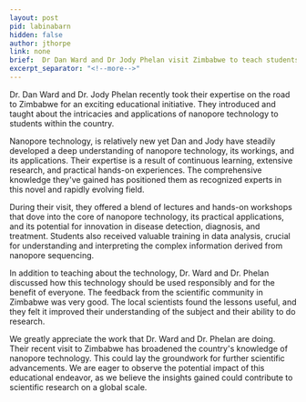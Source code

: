 ```yaml
---
layout: post
pid: labinabarn
hidden: false
author: jthorpe
link: none
brief:  Dr Dan Ward and Dr Jody Phelan visit Zimbabwe to teach students about nanopore technology
excerpt_separator: "<!--more-->"
---
```


Dr. Dan Ward and Dr. Jody Phelan recently took their expertise on the road to Zimbabwe for an exciting educational initiative. They introduced and taught about the intricacies and applications of nanopore technology to students within the country.

Nanopore technology, is relatively new yet Dan and Jody have steadily developed a deep understanding of nanopore technology, its workings, and its applications. Their expertise is a result of continuous learning, extensive research, and practical hands-on experiences. The comprehensive knowledge they've gained has positioned them as recognized experts in this novel and rapidly evolving field.

During their visit, they offered a blend of lectures and hands-on workshops that dove into the core of nanopore technology, its practical applications, and its potential for innovation in disease detection, diagnosis, and treatment. Students also received valuable training in data analysis, crucial for understanding and interpreting the complex information derived from nanopore sequencing.

In addition to teaching about the technology, Dr. Ward and Dr. Phelan discussed how this technology should be used responsibly and for the benefit of everyone. The feedback from the scientific community in Zimbabwe was very good. The local scientists found the lessons useful, and they felt it improved their understanding of the subject and their ability to do research.

We greatly appreciate the work that Dr. Ward and Dr. Phelan are doing. Their recent visit to Zimbabwe has broadened the country's knowledge of nanopore technology. This could lay the groundwork for further scientific advancements. We are eager to observe the potential impact of this educational endeavor, as we believe the insights gained could contribute to scientific research on a global scale.